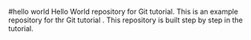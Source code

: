 #hello world
Hello World repository for Git tutorial.
This is an example repository for thr Git tutorial .
This repository is built step by step in the tutorial.